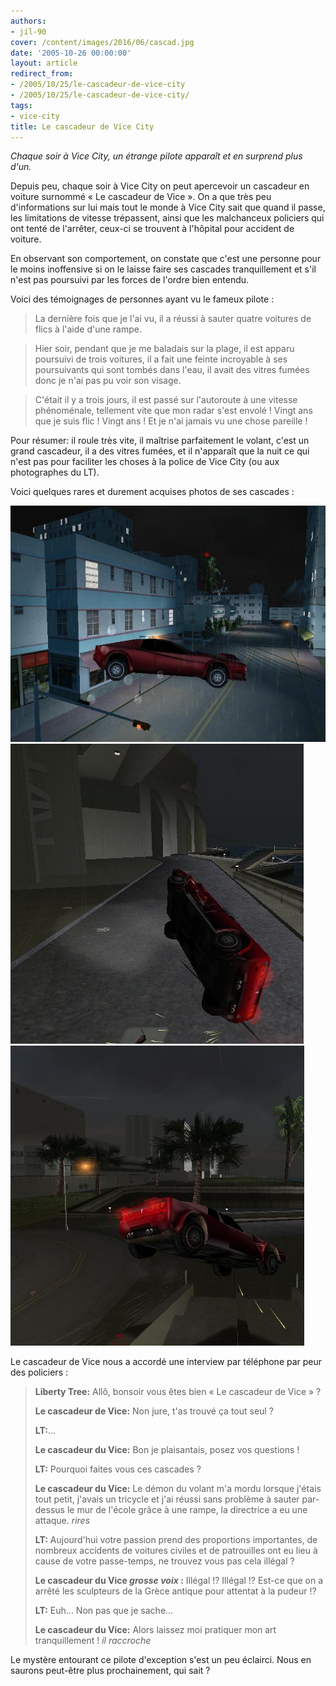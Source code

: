 ```yaml
---
authors:
- jil-90
cover: /content/images/2016/06/cascad.jpg
date: '2005-10-26 00:00:00'
layout: article
redirect_from:
- /2005/10/25/le-cascadeur-de-vice-city
- /2005/10/25/le-cascadeur-de-vice-city/
tags:
- vice-city
title: Le cascadeur de Vice City
---
```



_Chaque soir à Vice City, un étrange pilote apparaît et en surprend plus d'un._

Depuis peu, chaque soir à Vice City on peut apercevoir un cascadeur en voiture surnommé « Le cascadeur de Vice ». On a que très peu d'informations sur lui mais tout le monde à Vice City sait que quand il passe, les limitations de vitesse trépassent, ainsi que les malchanceux policiers qui ont tenté de l'arrêter, ceux-ci se trouvent à l'hôpital pour accident de voiture.

En observant son comportement, on constate que c'est une personne pour le moins inoffensive si on le laisse faire ses cascades tranquillement et s'il n'est pas poursuivi par les forces de l'ordre bien entendu.

Voici des témoignages de personnes ayant vu le fameux pilote :

> La dernière fois que je l'ai vu, il a réussi à sauter quatre voitures de flics à l'aide d'une rampe.

> Hier soir, pendant que je me baladais sur la plage, il est apparu poursuivi de trois voitures, il a fait une feinte incroyable à ses poursuivants qui sont tombés dans l'eau, il avait des vitres fumées donc je n'ai pas pu voir son visage.

> C'était il y a trois jours, il est passé sur l'autoroute à une vitesse phénoménale, tellement vite que mon radar s'est envolé ! Vingt ans que je suis flic ! Vingt ans ! Et je n'ai jamais vu une chose pareille !

Pour résumer: il roule très vite, il maîtrise parfaitement le volant, c'est un grand cascadeur, il a des vitres fumées, et il n'apparaît que la nuit ce qui n'est pas pour faciliter les choses à la police de Vice City (ou aux photographes du LT).

Voici quelques rares et durement acquises photos de ses cascades :

![](/content/images/2005/01/cascad1.jpg)
![](/content/images/2005/01/cascad2.jpg)
![](/content/images/2005/01/cascad3.jpg)

Le cascadeur de Vice nous a accordé une interview par téléphone par peur des policiers :

> **Liberty Tree:** Allô, bonsoir vous êtes bien « Le cascadeur de Vice » ?
> 
> **Le cascadeur de Vice:** Non jure, t'as trouvé ça tout seul ?
> 
> **LT:**...
> 
> **Le cascadeur du Vice:** Bon je plaisantais, posez vos questions !
> 
> **LT:** Pourquoi faites vous ces cascades ?
> 
> **Le cascadeur du Vice:** Le démon du volant m'a mordu lorsque j'étais tout petit, j'avais un tricycle et j'ai réussi sans problème à sauter par-dessus le mur de l'école grâce à une rampe, la directrice a eu une attaque. _rires_
> 
> **LT:** Aujourd'hui votre passion prend des proportions importantes, de nombreux accidents de voitures civiles et de patrouilles ont eu lieu à cause de votre passe-temps, ne trouvez vous pas cela illégal ?
> 
> **Le cascadeur du Vice _grosse voix_ :** Illégal !? Illégal !? Est-ce que on a arrêté les sculpteurs de la Grèce antique pour attentat à la pudeur !?
> 
> **LT:** Euh... Non pas que je sache...
> 
> **Le cascadeur du Vice:** Alors laissez moi pratiquer mon art tranquillement ! _il raccroche_

Le mystère entourant ce pilote d'exception s'est un peu éclairci. Nous en saurons peut-être plus prochainement, qui sait ?